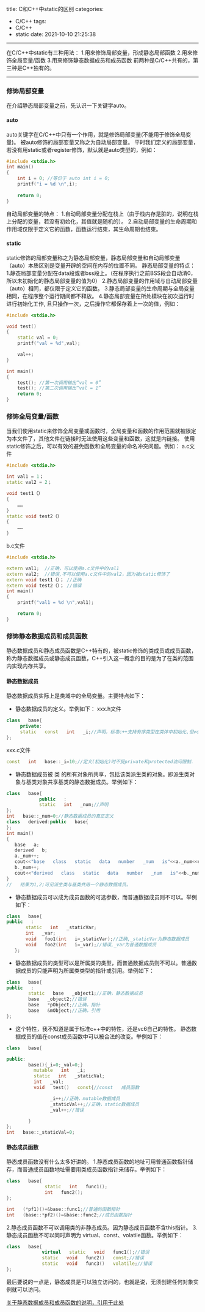 title: C和C++中static的区别
categories:
  - C/C++
tags:
  - C/C++
  - static
date: 2021-10-10 21:25:38
---
在C/C++中static有三种用法：
1.用來修饰局部变量，形成静态局部函数
2.用來修饰全局变量/函数
3.用來修饰静态数据成员和成员函数
前两种是C/C++共有的，第三种是C++独有的。
***

### 修饰局部变量
在介绍静态局部变量之前，先认识一下关键字auto。
#### auto
auto关键字在C/C++中只有一个作用，就是修饰局部变量(不能用于修饰全局变量)。
被auto修饰的局部变量又称之为自动局部变量。
平时我们定义的局部变量，若没有用static或者register修饰，默认就是auto类型的，例如：
``` c++
#include <stdio.h>
int main()
{
	int i = 0; //等价于 auto int i = 0;
	printf("i = %d \n",i);
    
	return 0;
}
```
自动局部变量的特点：
1.自动局部变量分配在栈上（由于栈内存是脏的，说明在栈上分配的变量，若没有初始化，其值就是随机的）。
2.自动局部变量的生命周期和作用域仅限于定义它的函数，函数运行结束，其生命周期也结束。

#### static
static修饰的局部变量称之为静态局部变量，静态局部变量和自动局部变量（auto）本质区别是变量开辟的空间在内存的位置不同。
静态局部变量的特点：
1.静态局部变量分配在data段或者bss段上。（在程序执行之前BSS段会自动清0，所以未初始化的静态局部变量的值为0）
2.静态局部变量的作用域与自动局部变量（auto）相同，都仅限于定义它的函数。
3.静态局部变量的生命周期与全局变量相同，在程序整个运行期间都不释放。
4.静态局部变量在所处模块在初次运行时进行初始化工作, 且只操作一次，之后操作它都保存着上一次的值，例如：
``` c++
#include <stdio.h>

void test()
{
    static val = 0;
    printf("val = %d",val);

    val++;
}

int main()
{
    test(); //第一次调用输出“val = 0”
    test(); //第二次调用输出“val = 1”
    return 0;
}
```
### 修饰全局变量/函数
当我们使用static来修饰全局变量或函数时，全局变量和函数的作用范围就被限定为本文件了，其他文件在链接时无法使用这些变量和函数，这就是内链接。
使用static修饰之后，可以有效的避免函数和全局变量的命名冲突问题。例如：
a.c文件
``` c++
#include <stdio.h>

int val1 = 1；
static val2 = 2；

void test1（）
{
    ……
}
static void test2（）
{
    ……
}
```
b.c文件
``` c++
#include <stdio.h>

extern val1;  //正确，可以使用a.c文件中的val1
extern val2;  //错误,不可以使用a.c文件中的val2，因为被static修饰了
extern void test1（）； //正确
extern void test2（）； //错误
int main()
{
    printf("val1 = %d \n",val1);

    return 0;
}
```
### 修饰静态数据成员和成员函数
静态数据成员和静态成员函数是C++特有的，被static修饰的类成员或成员函数，称为静态数据成员或静态成员函数，C++引入这一概念的目的是为了在类的范围内实现内存共享。
#### 静态数据成员
静态数据成员实际上是类域中的全局变量。主要特点如下：
* 静态数据成员的定义。举例如下：
xxx.h文件
``` c++
class   base{     
     private:     
     static   const   int   _i;//声明，标准c++支持有序类型在类体中初始化,但vc6不支持。     
};
```
 xxx.c文件
``` c++
const   int   base::_i=10;//定义(初始化)时不受private和protected访问限制.
```
* 静态数据成员被 类 的所有对象所共享，包括该类派生类的对象。即派生类对象与基类对象共享基类的静态数据成员。举例如下：
``` c++
class   base{     
            public   :     
            static   int   _num;//声明     
};     
int   base::_num=0;//静态数据成员的真正定义     
class   derived:public   base{     
};     
int main()     
{     
   base   a;     
   derived   b;     
   a._num++;     
   cout<<"base   class   static   data   number   _num   is"<<a._num<<endl;     
   b._num++;     
   cout<<"derived   class   static   data   number   _num   is"<<b._num<<endl;     
}     
//   结果为1,2;可见派生类与基类共用一个静态数据成员。
```
* 静态数据成员可以成为成员函数的可选参数，而普通数据成员则不可以。举例如下：
``` c++
class   base{     
public   :     
       static   int   _staticVar;     
       int   _var;     
       void   foo1(int   i=_staticVar);//正确,_staticVar为静态数据成员     
       void   foo2(int   i=_var);//错误,_var为普通数据成员     
   };
```
* 静态数据成员的类型可以是所属类的类型，而普通数据成员则不可以。普通数据成员的只能声明为所属类类型的指针或引用。举例如下：
``` c++
class   base{     
public   :     
        static   base   _object1;//正确，静态数据成员     
        base   _object2;//错误     
        base   *pObject;//正确，指针     
        base   &mObject;//正确，引用     
};
```
* 这个特性，我不知道是属于标准c++中的特性，还是vc6自己的特性。 静态数据成员的值在const成员函数中可以被合法的改变。举例如下：
``` c++
class   base{

public:     
        base(){_i=0;_val=0;}     
          mutable   int   _i;     
          static   int   _staticVal;       
          int   _val;     
          void   test()   const{//const   成员函数     

                _i++;//正确，mutable数据成员     
                _staticVal++;//正确，static数据成员     
                _val++;//错误     

        }     
};     
int   base::_staticVal=0;
```
#### 静态成员函数
静态成员函数没有什么太多好讲的。
1.静态成员函数的地址可用普通函数指针储存，而普通成员函数地址需要用类成员函数指针来储存。举例如下：
``` c++
class   base{     
              static   int   func1();     
              int   func2();     
};     

int   (*pf1)()=&base::func1;//普通的函数指针     
int   (base::*pf2)()=&base::func2;//成员函数指针
```
2.静态成员函数不可以调用类的非静态成员。因为静态成员函数不含this指针。
3.静态成员函数不可以同时声明为 virtual、const、volatile函数。举例如下：
``` c++
class   base{     
             virtual   static   void   func1();//错误     
             static   void   func2()   const;//错误     
             static   void   func3()   volatile;//错误     
};
```
最后要说的一点是，静态成员是可以独立访问的，也就是说，无须创建任何对象实例就可以访问。

[关于静态数据成员和成员函数的说明，引用于此处](https://blog.csdn.net/xiajun07061225/article/details/6955226) 
